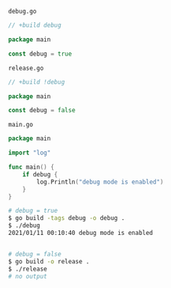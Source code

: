 `debug.go`

```go
// +build debug

package main

const debug = true
```

`release.go`

```go
// +build !debug

package main

const debug = false
```

`main.go`

```go
package main

import "log"

func main() {
	if debug {
		log.Println("debug mode is enabled")
	}
}
```

```bash
# debug = true
$ go build -tags debug -o debug .
$ ./debug
2021/01/11 00:10:40 debug mode is enabled


# debug = false
$ go build -o release .
$ ./release
# no output
```
